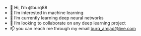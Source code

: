 - 👋 Hi, I’m @burq88
- 👀 I’m interested in machine learning
- 🌱 I’m currently learning deep neural networks
- 💞️ I’m looking to collaborate on any deep learning project
- 📫 you can reach me through my email burq_amjad@live.com

<!---
burq88/burq88 is a ✨ special ✨ repository because its `README.md` (this file) appears on your GitHub profile.
You can click the Preview link to take a look at your changes.
--->
